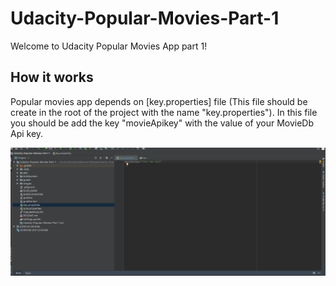 # Udacity-Popular-Movies-Part-1

Welcome to Udacity Popular Movies App part 1!

## How it works

Popular movies app depends on [key.properties] file (This file should be create in the root of the project with the name "key.properties").
In this file you should be add the key "movieApikey" with the value of your MovieDb Api key.

![Login](images/api_key.png)

